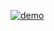 [![demo](https://github.com/YroslavOne/task_tracker/blob/43183995afc1b215074e7947ef9b79df9bd8adc9)
](https://github.com/YroslavOne/task_tracker/blob/43183995afc1b215074e7947ef9b79df9bd8adc9/demo.gif)
